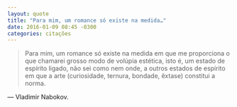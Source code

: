 ```yaml
---
layout: quote
title: "Para mim, um romance só existe na medida…"
date: 2016-01-09 08:45 -0300
categories: citações
---
```

>Para mim, um romance só existe na medida em que me proporciona o que chamarei grosso modo de volúpia estética, isto é, um estado de espírito ligado, não sei como nem onde, a outros estados de espírito em que a arte (curiosidade, ternura, bondade, êxtase) constitui a norma.

— Vladimir Nabokov.
